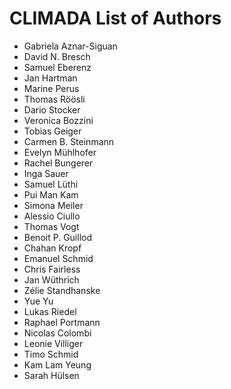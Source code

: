 # CLIMADA List of Authors

* Gabriela Aznar-Siguan
* David N. Bresch
* Samuel Eberenz
* Jan Hartman
* Marine Perus
* Thomas Röösli
* Dario Stocker
* Veronica Bozzini
* Tobias Geiger
* Carmen B. Steinmann
* Evelyn Mühlhofer
* Rachel Bungerer
* Inga Sauer
* Samuel Lüthi
* Pui Man Kam
* Simona Meiler
* Alessio Ciullo
* Thomas Vogt
* Benoit P. Guillod
* Chahan Kropf
* Emanuel Schmid
* Chris Fairless
* Jan Wüthrich
* Zélie Standhanske
* Yue Yu
* Lukas Riedel
* Raphael Portmann
* Nicolas Colombi
* Leonie Villiger
* Timo Schmid
* Kam Lam Yeung
* Sarah Hülsen
